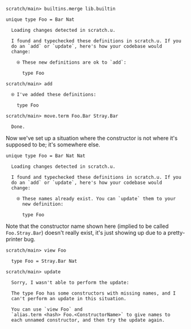 ``` ucm :hide
scratch/main> builtins.merge lib.builtin
```

``` unison
unique type Foo = Bar Nat
```

``` ucm :added-by-ucm
  Loading changes detected in scratch.u.

  I found and typechecked these definitions in scratch.u. If you
  do an `add` or `update`, here's how your codebase would
  change:

    ⍟ These new definitions are ok to `add`:
    
      type Foo
```

``` ucm
scratch/main> add

  ⍟ I've added these definitions:

    type Foo

scratch/main> move.term Foo.Bar Stray.Bar

  Done.
```

Now we've set up a situation where the constructor is not where it's supposed to be; it's somewhere else.

``` unison
unique type Foo = Bar Nat Nat
```

``` ucm :added-by-ucm
  Loading changes detected in scratch.u.

  I found and typechecked these definitions in scratch.u. If you
  do an `add` or `update`, here's how your codebase would
  change:

    ⍟ These names already exist. You can `update` them to your
      new definition:
    
      type Foo
```

Note that the constructor name shown here (implied to be called `Foo.Stray.Bar`) doesn't really exist, it's just showing up due to a pretty-printer bug.

``` ucm :error
scratch/main> view Foo

  type Foo = Stray.Bar Nat

scratch/main> update

  Sorry, I wasn't able to perform the update:

  The type Foo has some constructors with missing names, and I
  can't perform an update in this situation.

  You can use `view Foo` and
  `alias.term <hash> Foo.<ConstructorName>` to give names to
  each unnamed constructor, and then try the update again.
```

